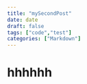 ```yaml
---
title: "mySecondPost"
date: date
draft: false
tags: ["code","test"]
categories: ["Markdown"]
---
```

# hhhhhh